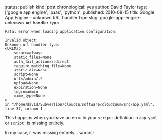 status: publish
kind: post
chronological: yes
author: David Taylor
tags: ['google app engine', 'paas', 'python']
published: 2010-08-15
title: Google App Engine - unknown URL handler type
slug: google-app-engine-unknown-url-handler-type

    Fatal error when loading application configuration:

    Invalid object:
    Unknown url handler type.
    <URLMap 
        secure=always 
        static_files=None 
        auth_fail_action=redirect 
        require_matching_file=None 
        static_dir=None 
        script=None 
        url=/admin/.* 
        upload=None 
        expiration=None 
        login=admin 
        mime_type=None
    >
    in "/home/david/Subversion/cloudzu/software/cloudzuum/src/app.yaml", line 37, column 1

 
This happens when you have an error in your `script:` definition in `app.yaml` or `script:` is missing entirely.

In my case, it was missing entirely... woops!
